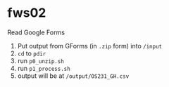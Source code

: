 # fws02
Read Google Forms

1. Put output from GForms (in `.zip` form) into `/input`
2. `cd` to `pdir`
3. run `p0_unzip.sh`
4. run `p1_process.sh`
5. output will be at `/output/OS231_GH.csv` 
